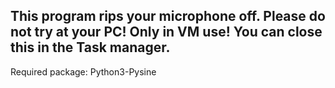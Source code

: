 ## This program rips your microphone off. Please do not try at your PC! Only in VM use! You can close this in the Task manager.

Required package: Python3-Pysine
